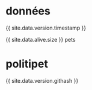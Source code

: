 données
=======

{{ site.data.version.timestamp }}

{{ site.data.alive.size }} pets


politipet
=========

{{ site.data.version.githash }}



<script>
document.getElementById("politipet")
.onclick = function() { location = 'https://github.com/politipet' }
</script>
